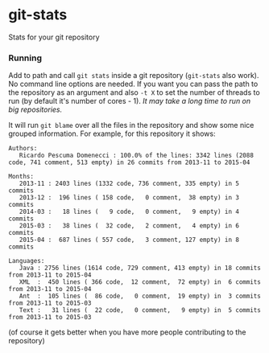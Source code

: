 git-stats
=========

Stats for your git repository


### Running

Add to path and call `git stats` inside a git repository (`git-stats` also work). No command line options are needed. If you want you can pass the path to the repository as an argument and also `-t X` to set the number of threads to run (by default it's number of cores - 1). _It may take a long time to run on big repositories._

It will run `git blame` over all the files in the repository and show some nice grouped information. For example, for this repository it shows:

```
Authors:
   Ricardo Pescuma Domenecci : 100.0% of the lines: 3342 lines (2088 code, 741 comment, 513 empty) in 26 commits from 2013-11 to 2015-04

Months:
   2013-11 : 2403 lines (1332 code, 736 comment, 335 empty) in 5 commits
   2013-12 :  196 lines ( 158 code,   0 comment,  38 empty) in 3 commits
   2014-03 :   18 lines (   9 code,   0 comment,   9 empty) in 4 commits
   2015-03 :   38 lines (  32 code,   2 comment,   4 empty) in 6 commits
   2015-04 :  687 lines ( 557 code,   3 comment, 127 empty) in 8 commits

Languages:
   Java : 2756 lines (1614 code, 729 comment, 413 empty) in 18 commits from 2013-11 to 2015-04
   XML  :  450 lines ( 366 code,  12 comment,  72 empty) in  6 commits from 2013-11 to 2015-04
   Ant  :  105 lines (  86 code,   0 comment,  19 empty) in  3 commits from 2013-11 to 2015-03
   Text :   31 lines (  22 code,   0 comment,   9 empty) in  5 commits from 2013-11 to 2015-03
```

(of course it gets better when you have more people contributing to the repository)
